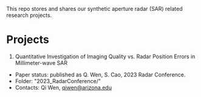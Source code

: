 This repo stores and shares our synthetic aperture radar (SAR) related research projects.

# Projects
1. Quantitative Investigation of Imaging Quality vs. Radar Position Errors in Millimeter-wave SAR

- Paper status: published as Q. Wen, S. Cao, 2023 Radar Conference.
- Folder: "2023_RadarConference/"
- Contacts: Qi Wen, qiwen@arizona.edu
